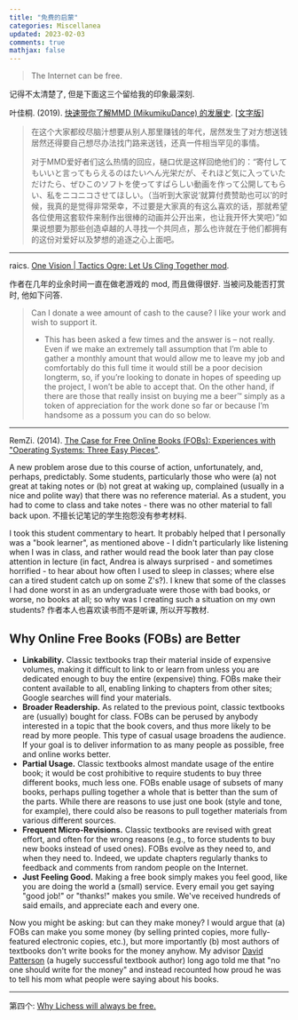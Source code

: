 ```yaml
---
title: "免费的启蒙"
categories: Miscellanea
updated: 2023-02-03
comments: true
mathjax: false
---
```


> The Internet can be free.

记得不太清楚了, 但是下面这三个留给我的印象最深刻.

叶佳桐. (2019). [快速带你了解MMD (MikumikuDance) 的发展史](https://www.bilibili.com/video/BV1NJ41167JD). [[文字版](https://www.zhihu.com/question/56706745/answer/152750945)]

> 在这个大家都绞尽脑汁想要从别人那里赚钱的年代，居然发生了对方想送钱居然还得要自己想尽办法找门路来送钱，还真一件相当罕见的事情。
> 
> 对于MMD爱好者们这么热情的回应，樋口优是这样回绝他们的：“寄付してもいいと言ってもらえるのはたいへん光栄だが、それほど気に入っていただけたら、ぜひこのソフトを使ってすばらしい動画を作って公開してもらい、私をニコニコさせてほしい。（当听到大家说‘就算付费赞助也可以’的时候，我真的是觉得非常荣幸，不过要是大家真的有这么喜欢的话，那就希望各位使用这套软件来制作出很棒的动画并公开出来，也让我开怀大笑吧）”如果说想要为那些创造卓越的人寻找一个共同点，那么也许就在于他们都拥有的这份对爱好以及梦想的追逐之心上面吧。

<!-- more -->

---

raics. [One Vision \| Tactics Ogre: Let Us Cling Together mod](https://www.moddb.com/mods/one-vision1/).

作者在几年的业余时间一直在做老游戏的 mod, 而且做得很好. 当被问及能否打赏时, 他如下问答.

> Can I donate a wee amount of cash to the cause? I like your work and wish to support it.
> 
> - This has been asked a few times and the answer is – not really. Even if we make an extremely tall assumption that I’m able to gather a monthly amount that would allow me to leave my job and comfortably do this full time it would still be a poor decision longterm, so, if you’re looking to donate in hopes of speeding up the project, I won’t be able to accept that. On the other hand, if there are those that really insist on buying me a beer™ simply as a token of appreciation for the work done so far or because I’m handsome as a possum you can do so below.

---

RemZi. (2014). [The Case for Free Online Books (FOBs): Experiences with "Operating Systems: Three Easy Pieces"](http://from-a-to-remzi.blogspot.com/2014/01/the-case-for-free-online-books-fobs.html).

A new problem arose due to this course of action, unfortunately, and, perhaps, predictably. Some students, particularly those who were (a) not great at taking notes or (b) not great at waking up, complained (usually in a nice and polite way) that there was no reference material. As a student, you had to come to class and take notes - there was no other material to fall back upon. 不擅长记笔记的学生抱怨没有参考材料.

I took this student commentary to heart. It probably helped that I personally was a "book learner", as mentioned above - I didn't particularly like listening when I was in class, and rather would read the book later than pay close attention in lecture (in fact, Andrea is always surprised - and sometimes horrified - to hear about how often I used to sleep in classes; where else can a tired student catch up on some Z's?). I knew that some of the classes I had done worst in as an undergraduate were those with bad books, or worse, no books at all; so why was I creating such a situation on my own students? 作者本人也喜欢读书而不是听课, 所以开写教材.


## Why Online Free Books (FOBs) are Better

*   **Linkability.** Classic textbooks trap their material inside of expensive volumes, making it difficult to link to or learn from unless you are dedicated enough to buy the entire (expensive) thing. FOBs make their content available to all, enabling linking to chapters from other sites; Google searches will find your materials.
*   **Broader Readership.** As related to the previous point, classic textbooks are (usually) bought for class. FOBs can be perused by anybody interested in a topic that the book covers, and thus more likely to be read by more people. This type of casual usage broadens the audience. If your goal is to deliver information to as many people as possible, free and online works better.
*   **Partial Usage.** Classic textbooks almost mandate usage of the entire book; it would be cost prohibitive to require students to buy three different books, much less one. FOBs enable usage of subsets of many books, perhaps pulling together a whole that is better than the sum of the parts. While there are reasons to use just one book (style and tone, for example), there could also be reasons to pull together materials from various different sources.
*   **Frequent Micro-Revisions.** Classic textbooks are revised with great effort, and often for the wrong reasons (e.g., to force students to buy new books instead of used ones). FOBs evolve as they need to, and when they need to. Indeed, we update chapters regularly thanks to feedback and comments from random people on the Internet.
*   **Just Feeling Good.** Making a free book simply makes you feel good, like you are doing the world a (small) service. Every email you get saying "good job!" or "thanks!" makes you smile. We've received hundreds of said emails, and appreciate each and every one.

Now you might be asking: but can they make money? I would argue that (a) FOBs can make you some money (by selling printed copies, more fully-featured electronic copies, etc.), but more importantly (b) most authors of textbooks don't write books for the money anyhow. My advisor [David Patterson](http://www.cs.berkeley.edu/~pattrsn/) (a hugely successful textbook author) long ago told me that "no one should write for the money" and instead recounted how proud he was to tell his mom what people were saying about his books.

---

第四个: [Why Lichess will always be free.](https://lichess.org/blog/YF-ZORQAACAA89PI/why-lichess-will-always-be-free.)